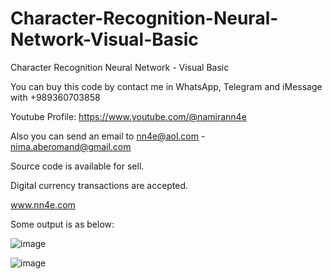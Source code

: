 # Character-Recognition-Neural-Network-Visual-Basic
Character Recognition Neural Network - Visual Basic

You can buy this code by contact me in WhatsApp, Telegram and iMessage with +989360703858

Youtube Profile: https://www.youtube.com/@namirann4e

Also you can send an email to nn4e@aol.com - nima.aberomand@gmail.com

Source code is available for sell.

Digital currency transactions are accepted.

www.nn4e.com

Some output is as below:

![image](https://github.com/user-attachments/assets/367f4976-358b-434e-91c2-2eccd6fbcb0e)

![image](https://github.com/user-attachments/assets/b7193482-c3ed-4e4c-9960-609928917c21)
